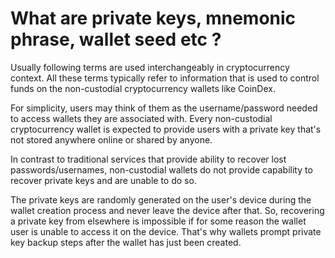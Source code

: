 # What are private keys, mnemonic phrase, wallet seed etc ?

Usually following terms are used interchangeably in cryptocurrency context. All these terms typically refer to information that is used to control funds on the non-custodial cryptocurrency wallets like CoinDex.
 
For simplicity, users may think of them as the username/password needed to access wallets they are associated with. Every non-custodial cryptocurrency wallet is expected to provide users with a private key that's not stored anywhere online or shared by anyone.

In contrast to traditional services that provide ability to recover lost passwords/usernames, non-custodial wallets do not provide capability to recover private keys and are unable to do so.

The private keys are randomly generated on the user's device during the wallet creation process and never leave the device after that. So, recovering a private key from elsewhere is impossible if for some reason the wallet user is unable to access it on the device. That's why wallets prompt private key backup steps after the wallet has just been created.
